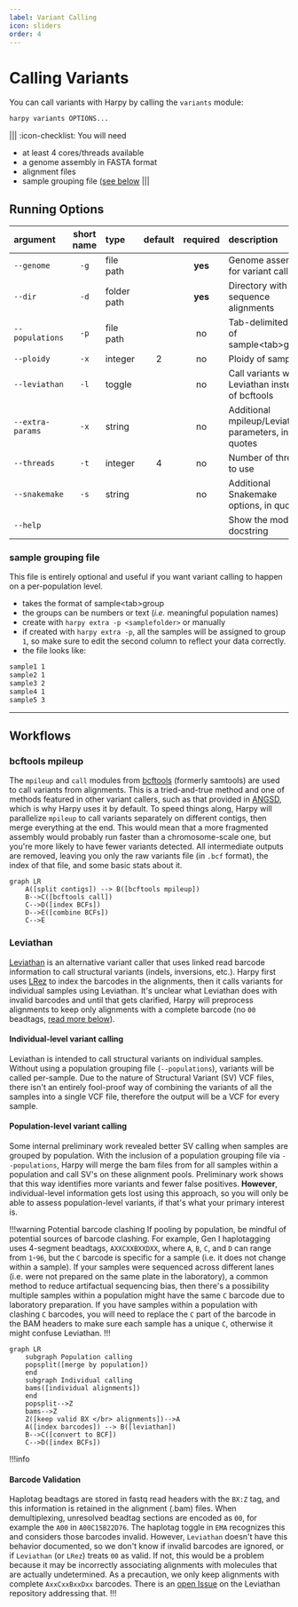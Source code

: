 ```yaml
---
label: Variant Calling
icon: sliders
order: 4
---
```


# Calling Variants
You can call variants with Harpy by calling the `variants` module:
```bash
harpy variants OPTIONS... 
```
|||  :icon-checklist: You will need
- at least 4 cores/threads available
- a genome assembly in FASTA format
- alignment files
- sample grouping file ([see below](variantcalling.md/#sample-grouping-file])
|||

## Running Options
| argument         | short name | type                  | default | required | description                                        |
|:-----------------|:----------:|:----------------------|:-------:|:--------:|:---------------------------------------------------|
| `--genome`       |    `-g`    | file path             |         | **yes**  | Genome assembly for variant calling                |
| `--dir`          |    `-d`    | folder path           |         | **yes**  | Directory with sequence alignments                 |
| `--populations`  |    `-p`    | file path             |         |    no    | Tab-delimited file of sample\<tab\>group           |
| `--ploidy`       |    `-x`    | integer               |    2    |    no    | Ploidy of samples                                  |
| `--leviathan`    |    `-l`    | toggle                |         |    no    | Call variants with Leviathan instead of bcftools   |
| `--extra-params` |    `-x`    | string                |         |    no    | Additional mpileup/Leviathan parameters, in quotes |
| `--threads`      |    `-t`    | integer               |    4    |    no    | Number of threads to use                           |
| `--snakemake`    |    `-s`    | string                |         |    no    | Additional Snakemake options, in quotes            |
| `--help`         |            |                       |         |          | Show the module docstring                          |

### sample grouping file
This file is entirely optional and useful if you want variant calling to happen on a per-population level.
- takes the format of sample\<tab\>group
- the groups can be numbers or text (_i.e._ meaningful population names)
- create with `harpy extra -p <samplefolder>` or manually
- if created with `harpy extra -p`, all the samples will be assigned to group `1`, so make sure to edit the second column to reflect your data correctly.
- the file looks like:
``` popgroups.txt
sample1 1
sample2 1
sample3 2
sample4 1
sample5 3
```

----
## Workflows
### bcftools mpileup
The `mpileup` and `call` modules from [bcftools](https://samtools.github.io/bcftools/bcftools.html) (formerly samtools) 
are used to call variants from alignments. This is a tried-and-true method and one of methods featured in other variant
callers, such as that provided in [ANGSD](http://www.popgen.dk/angsd/index.php/Genotype_Likelihoods), which is why Harpy
uses it by default. To speed things along, Harpy will parallelize `mpileup` to call variants separately on different contigs, 
then merge everything at the end. This would mean that a more fragmented assembly would probably run faster than a 
chromosome-scale one, but you're more likely to have fewer variants detected. All intermediate outputs are removed, leaving 
you only the raw variants file (in `.bcf` format), the index of that file, and some basic stats about it.

```mermaid
graph LR
    A([split contigs]) --> B([bcftools mpileup])
    B-->C([bcftools call])
    C-->D([index BCFs])
    D-->E([combine BCFs])
    C-->E
```

### Leviathan
[Leviathan](https://github.com/morispi/LEVIATHAN) is an alternative variant caller that uses linked read barcode information 
to call structural variants (indels, inversions, etc.). Harpy first uses [LRez](https://github.com/morispi/LRez) to index the barcodes 
in the alignments, then it calls variants for individual samples using Leviathan. It's unclear what Leviathan does with invalid barcodes 
and until that gets clarified, Harpy will preprocess alignments to keep only alignments with a complete barcode (no `00` beadtags, 
[read more below](#barcode-validation)).

#### Individual-level variant calling
Leviathan is intended to call structural variants on individual samples. Without using a population grouping file (`--populations`),
variants will be called per-sample. Due to the nature of Structural Variant (SV) VCF files, there isn't an entirely fool-proof way 
of combining the variants of all the samples into a single VCF file, therefore the output will be a VCF for every sample.

#### Population-level variant calling
Some internal preliminary work revealed better SV calling when samples are grouped by population. With the inclusion of a population
grouping file via `--populations`, Harpy will merge the bam files from for all samples within a population and call SV's on these
alignment pools. Preliminary work shows that this way identifies more variants and fewer false positives. **However**, individual-level
information gets lost using this approach, so you will only be able to assess population-level variants, if that's what your primary
interest is. 

!!!warning Potential barcode clashing
If pooling by population, be mindful of potential sources of barcode clashing. For example, Gen I haplotagging uses 4-segment beadtags,
`AXXCXXBXXDXX`, where `A`, `B`, `C`, and `D` can range from `1`-`96`, but the `C` barcode is specific for a sample (i.e. it does not change within
a sample). If your samples were sequenced across different lanes (i.e. were not prepared on the same plate in the laboratory), a common method to
reduce artifactual sequencing bias, then there's a possibility multiple samples within a population might have the same `C` barcode due to laboratory
preparation. If you have samples within a population with clashing `C` barcodes, you will need to replace the `C` part of the barcode in the BAM headers
to make sure each sample has a unique `C`, otherwise it might confuse Leviathan.
!!!

```mermaid
graph LR
    subgraph Population calling
    popsplit([merge by population])
    end
    subgraph Individual calling
    bams([individual alignments])
    end
    popsplit-->Z
    bams-->Z
    Z([keep valid BX </br> alignments])-->A
    A([index barcodes]) --> B([leviathan])
    B-->C([convert to BCF])
    C-->D([index BCFs])
```

!!!info 
#### Barcode Validation
Haplotag beadtags are stored in fastq read headers with the `BX:Z` tag, and
this information is retained in the alignment (.bam) files. When demultiplexing,
unresolved beadtag sections are encoded as `00`, for example the `A00` in 
`A00C15B22D76`. The haplotag toggle in `EMA` recognizes this and considers those
barcodes invalid. However, `Leviathan` doesn't have this behavior documented, so 
we don't know if invalid barcodes are ignored, or if `Leviathan` (or `LRez`) 
treats `00` as valid. If not, this would be a problem because it may be incorrectly
associating alignments with molecules that are actually undetermined. As a 
precaution, we only keep alignments with complete `AxxCxxBxxDxx` barcodes.
There is an [open Issue](https://github.com/morispi/LEVIATHAN/issues/8)
on the Leviathan repository addressing that.
!!!